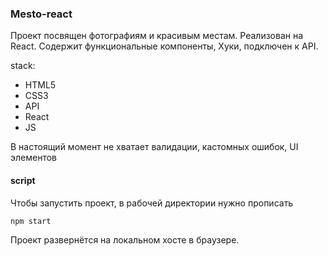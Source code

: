 ### Mesto-react
Проект посвящен фотографиям и красивым местам. Реализован на React. Содержит функциональные компоненты, Хуки, подключен к API.

stack:
* HTML5
* CSS3
* API
* React
* JS

В настоящий момент не хватает валидации, кастомных ошибок, UI элементов

#### script
Чтобы запустить проект, в рабочей директории нужно прописать
```
npm start
```
Проект развернётся на локальном хосте в браузере.
